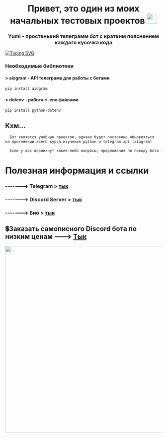 
<h1 align="center"><a target="_blank">Привет, это один из моих начальных тестовых проектов</a>
<img src="https://github.com/blackcater/blackcater/raw/main/images/Hi.gif" height="32"/></h1>
<h3 align="center">Yumi - простенький телеграмм бот с кратким пояснением каждого кусочка кода</h3>

<a href="https://git.io/typing-svg"><img src="https://readme-typing-svg.demolab.com?font=Fira+Code&weight=900&size=30&duration=15000&pause=2000&color=3FD46F&center=true&vCenter=true&random=false&width=900&height=100&lines=print(%22Hello+World!%22)+--%3E+Hello+World" alt="Typing SVG" /></a>

### Необходимые библиотеки
#### > aiogram - API телеграма для работы с ботами
```python
pip install aiogram
```
#### > dotenv - работа с .env файлами
```python
pip install python-dotenv
```

## Кхм...
```txt
  Бот является учебным проектом, однако будет постоянно обновляться
на протяжении всего курса изучения python и telegram api (aiogram)

  Если у вас возникнут какие-либо вопросы, предложения по поводу бота - можете обращаться ко мне в телеграм [ссылки ниже]
```
# Полезная информация и ссылки
### -------> Telegram > [тык](https://t.me/si_paladin4ick)
### -------> Discord Server > [тык](https://discord.gg/deRw9UCzn3)
### -------> Био > [тык](https://bento.me/paladin4ick)


## 💲Заказать самописного Discord бота по низким ценам ---> [Тык](https://funpay.com/users/7929589/)
<p align="center">
  <img width="1200" height="602" src="https://i.postimg.cc/xjWjK9Fz/12.jpg">
</p>
